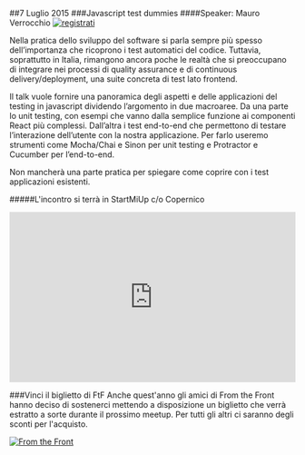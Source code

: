 ##7 Luglio 2015
###Javascript test dummies
####Speaker: Mauro Verrocchio
[![registrati](https://www.eventbrite.it/custombutton?eid=17532162169)](http://www.eventbrite.it/e/biglietti-milano-js-17532162169?ref=ebtn)

Nella pratica dello sviluppo del software si parla sempre più spesso dell’importanza che ricoprono i test automatici del codice. Tuttavia, soprattutto in Italia, rimangono ancora poche le realtà che si preoccupano di integrare nei processi di quality assurance e di continuous delivery/deployment, una suite concreta di test lato frontend.

Il talk vuole fornire una panoramica degli aspetti e delle applicazioni del testing in javascript dividendo l’argomento in due macroaree. Da una parte lo unit testing, con esempi che vanno dalla semplice funzione ai componenti React più complessi. Dall’altra i test end-to-end che permettono di testare l’interazione dell’utente con la nostra applicazione. Per farlo useremo strumenti come Mocha/Chai e Sinon per unit testing e Protractor e Cucumber per l’end-to-end.

Non mancherà una parte pratica per spiegare come coprire con i test applicazioni esistenti.


#####L'incontro si terrà in StartMiUp c/o Copernico
<div class="frame">
<iframe src="https://www.google.com/maps/embed?pb=!1m18!1m12!1m3!1d2797.0069000733693!2d9.20309423016357!3d45.48980579943327!2m3!1f0!2f0!3f0!3m2!1i1024!2i768!4f13.1!3m3!1m2!1s0x0000000000000000%3A0xf85d28f3d532d3b5!2sCopernico+Milano!5e0!3m2!1sen!2sit!4v1431020946555" width="100%" height="300" frameborder="0" style="border:0"></iframe>
</div>

###Vinci il biglietto di FtF
Anche quest'anno gli amici di From the Front hanno deciso di sostenerci mettendo a disposizione un biglietto che verrà estratto a sorte durante il prossimo meetup. Per tutti gli altri ci saranno degli sconti per l'acquisto.

[![From the Front](http://blog.fromthefront.it/assets/img/ftf2015-banner.png)](http://2015.fromthefront.it/)
